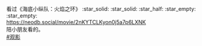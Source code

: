 <p>看过《海底小纵队：火焰之环》 :star_solid: :star_solid: :star_half: :star_empty: :star_empty: <br /><a href="https://neodb.social/movie/2nKYTCLKyon0j5a7p6LXNK" target="_blank" rel="nofollow noopener" translate="no"><span class="invisible">https://</span><span class="ellipsis">neodb.social/movie/2nKYTCLKyon</span><span class="invisible">0j5a7p6LXNK</span></a><br />陪小朋友看的。<br /><a href="https://e5n.cc/tags/%E8%A7%82%E5%BD%B1" class="mention hashtag" rel="tag">#<span>观影</span></a></p>